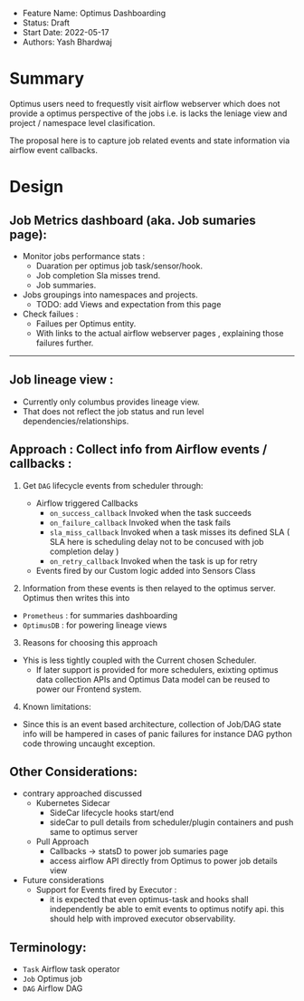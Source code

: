 - Feature Name: Optimus Dashboarding
- Status: Draft
- Start Date: 2022-05-17
- Authors: Yash Bhardwaj

# Summary

Optimus users need to frequestly visit airflow webserver which does not provide a optimus perspective of the jobs i.e. is lacks the leniage view and project / namespace level clasification.

The proposal here is to capture job related events and state information via airflow event callbacks.

# Design

## Job Metrics dashboard (aka. Job sumaries page):
- Monitor jobs performance stats :
    - Duaration per optimus job task/sensor/hook.
    - Job completion Sla misses trend.
    - Job summaries.
- Jobs groupings into namespaces and projects.
  - TODO: add Views and expectation from this page
- Check failues :
    - Failues per Optimus entity.
    - With links to the actual airflow webserver pages , explaining those failures further.

---

## Job lineage view :
- Currently only columbus provides lineage view.
- That does not reflect the job status and run level dependencies/relationships.
<!-- TODO add image to the wireframe -->

## Approach : Collect info from Airflow events / callbacks :
1. Get `DAG` lifecycle events from scheduler through:
    * Airflow triggered Callbacks
      * `on_success_callback` Invoked when the task succeeds
      * `on_failure_callback` Invoked when the task fails
      * `sla_miss_callback` Invoked when a task misses its defined SLA ( SLA here is scheduling delay not to be concused with job completion delay )
      * `on_retry_callback` Invoked when the task is up for retry
    * Events fired by our Custom logic added into Sensors Class

2. Information from these events is then relayed to the optimus server. Optimus then writes this into
  * `Prometheus` : for summaries dashboarding 
  * `OptimusDB`  : for powering lineage views 
3. Reasons for choosing this approach
  * Yhis is less tightly coupled with the Current chosen Scheduler.
    * If later support is provided for more schedulers, exixting optimus data collection APIs and Optimus Data model can be reused to power our Frontend system.
4. Known limitations:
  * Since this is an event based architecture, collection of Job/DAG state info will be hampered  in cases of panic failures for instance DAG python code throwing uncaught exception.

## Other Considerations:
* contrary approached discussed 
  * Kubernetes Sidecar
    * SideCar lifecycle hooks start/end 
    * sideCar to pull details from scheduler/plugin containers and push same to optimus server
  * Pull Approach
    * Callbacks -> statsD to power job sumaries page
    * access airflow API directly from Optimus to power job details view
* Future considerations 
  * Support for Events fired by Executor :
      * it is expected that even optimus-task and hooks shall independently be able to emit events to optimus notify api. this should help with improved executor observability.

## Terminology: 
* `Task` Airflow task operator
* `Job` Optimus job
* `DAG` Airflow DAG